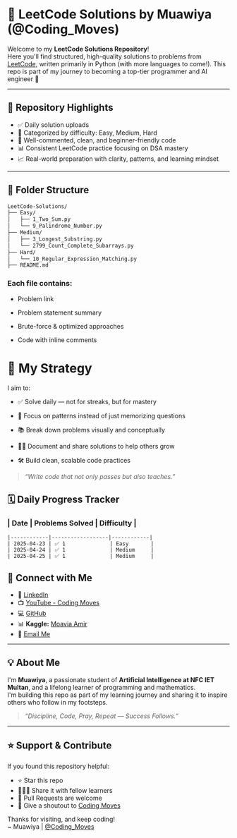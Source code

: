 # 🚀 LeetCode Solutions by Muawiya (@Coding_Moves)

Welcome to my **LeetCode Solutions Repository**!  
Here you'll find structured, high-quality solutions to problems from [LeetCode](https://leetcode.com/u/Moavia_Amir/), written primarily in Python (with more languages to come!). This repo is part of my journey to becoming a top-tier programmer and AI engineer 💪

---

## 📌 Repository Highlights

- ✅ Daily solution uploads
- 🧠 Categorized by difficulty: Easy, Medium, Hard
- 💬 Well-commented, clean, and beginner-friendly code
- 📊 Consistent LeetCode practice focusing on DSA mastery
- 📈 Real-world preparation with clarity, patterns, and learning mindset

---

## 📂 Folder Structure

```bash
LeetCode-Solutions/
├── Easy/
│   ├── 1_Two_Sum.py
│   └── 9_Palindrome_Number.py
├── Medium/
│   ├── 3_Longest_Substring.py
│   └── 2799_Count_Complete_Subarrays.py
├── Hard/
│   └── 10_Regular_Expression_Matching.py
├── README.md
```
### Each file contains:

+ Problem link

+ Problem statement summary

+ Brute-force & optimized approaches

+ Code with inline comments

# 🧠 My Strategy
I aim to:

+ ✅ Solve daily — not for streaks, but for mastery

+ 🔄 Focus on patterns instead of just memorizing questions

+ 📚 Break down problems visually and conceptually

+ 🧑‍🏫 Document and share solutions to help others grow

+ 🛠️ Build clean, scalable code practices

> *“Write code that not only passes but also teaches.”*

## 🗓️ Daily Progress Tracker

### | Date       | Problems Solved | Difficulty |
    |------------|------------------|------------|
    | 2025-04-23 | ✅ 1              | Easy       |
    | 2025-04-24 | ✅ 1              | Medium     |
    | 2025-04-25 | ✅ 1              | Medium     |


## 🔗 Connect with Me

- 💼 [LinkedIn](https://linkedin.com/in/contactmuawia)
- 📺 [YouTube - Coding Moves](https://youtube.com/@Coding_Moves)
- 💻 [GitHub](https://github.com/Muawiya-contact)
- 📊 **Kaggle:** [Moavia Amir](https://www.kaggle.com/Muawiya)
- 📧 [Email Me](mailto:contactmuawia@gmail.com)

---

## 💡 About Me

I'm **Muawiya**, a passionate student of **Artificial Intelligence at NFC IET Multan**, and a lifelong learner of programming and mathematics.  
I'm building this repo as part of my learning journey and sharing it to inspire others who follow in my footsteps.

> *“Discipline, Code, Pray, Repeat — Success Follows.”*

---

## ⭐ Support & Contribute

If you found this repository helpful:

- ⭐ Star this repo  
- 🧑‍🤝‍🧑 Share it with fellow learners  
- 🤝 Pull Requests are welcome  
- 📢 Give a shoutout to [Coding Moves](https://youtube.com/@Coding_Moves)

Thanks for visiting, and keep coding!  
~ Muawiya | [@Coding_Moves](https://youtube.com/@Coding_Moves)




  
